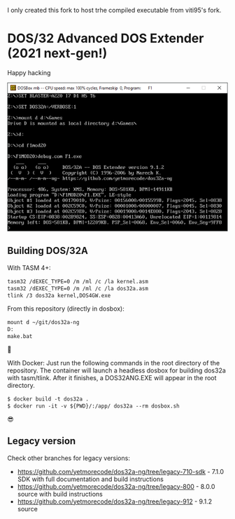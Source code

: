 I only created this fork to host trhe compiled executable from viti95's fork.

# DOS/32 Advanced DOS Extender (2021 next-gen!)
 
Happy hacking

![dos32a next gen](doc/screenshot.png)

## Building DOS/32A

With TASM 4+:

```
tasm32 /dEXEC_TYPE=0 /m /ml /c /la kernel.asm
tasm32 /dEXEC_TYPE=0 /m /ml /c /la dos32a.asm
tlink /3 dos32a kernel,DOS4GW.exe
```

From this repository (directly in dosbox):

```
mount d ~/git/dos32a-ng
D:
make.bat
```

:monocle_face:

With Docker:
Just run the following commands in the root directory of the repository. The container will launch a headless dosbox for building dos32a with tasm/tlink. After it finishes, a DOS32ANG.EXE will appear in the root directory.

```
$ docker build -t dos32a .
$ docker run -it -v ${PWD}/:/app/ dos32a --rm dosbox.sh
```

:sunglasses:

## Legacy version

Check other branches for legacy versions:

* https://github.com/yetmorecode/dos32a-ng/tree/legacy-710-sdk - 7.1.0 SDK with full documentation and build instructions
* https://github.com/yetmorecode/dos32a-ng/tree/legacy-800 - 8.0.0 source with build instructions
* https://github.com/yetmorecode/dos32a-ng/tree/legacy-912 - 9.1.2 source 
